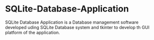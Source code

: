 # SQLite-Database-Application

SQLite Database Application is a Database management software developed uding SQLite Database system and tkinter to develop th GUI platform of the application.

